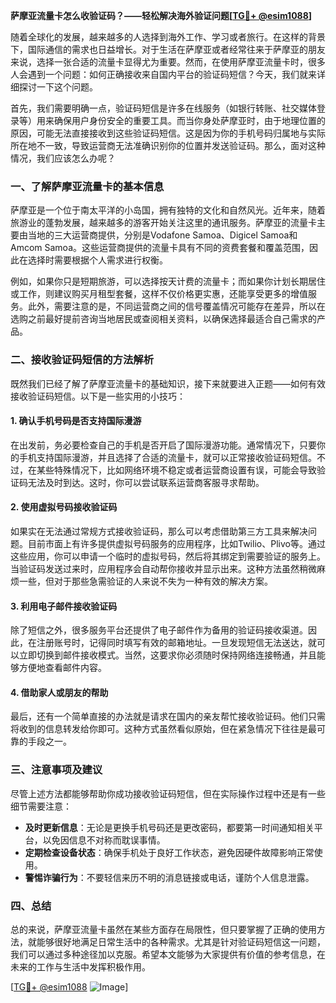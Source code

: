 **萨摩亚流量卡怎么收验证码？——轻松解决海外验证问题[[TG💪+ @esim1088](https://t.me/s/esim1088)]**

随着全球化的发展，越来越多的人选择到海外工作、学习或者旅行。在这样的背景下，国际通信的需求也日益增长。对于生活在萨摩亚或者经常往来于萨摩亚的朋友来说，选择一张合适的流量卡显得尤为重要。然而，在使用萨摩亚流量卡时，很多人会遇到一个问题：如何正确接收来自国内平台的验证码短信？今天，我们就来详细探讨一下这个问题。

首先，我们需要明确一点，验证码短信是许多在线服务（如银行转账、社交媒体登录等）用来确保用户身份安全的重要工具。而当你身处萨摩亚时，由于地理位置的原因，可能无法直接接收到这些验证码短信。这是因为你的手机号码归属地与实际所在地不一致，导致运营商无法准确识别你的位置并发送验证码。那么，面对这种情况，我们应该怎么办呢？

### 一、了解萨摩亚流量卡的基本信息

萨摩亚是一个位于南太平洋的小岛国，拥有独特的文化和自然风光。近年来，随着旅游业的蓬勃发展，越来越多的游客开始关注这里的通讯服务。萨摩亚的流量卡主要由当地的三大运营商提供，分别是Vodafone Samoa、Digicel Samoa和Amcom Samoa。这些运营商提供的流量卡具有不同的资费套餐和覆盖范围，因此在选择时需要根据个人需求进行权衡。

例如，如果你只是短期旅游，可以选择按天计费的流量卡；而如果你计划长期居住或工作，则建议购买月租型套餐，这样不仅价格更实惠，还能享受更多的增值服务。此外，需要注意的是，不同运营商之间的信号覆盖情况可能存在差异，所以在选购之前最好提前咨询当地居民或查阅相关资料，以确保选择最适合自己需求的产品。

### 二、接收验证码短信的方法解析

既然我们已经了解了萨摩亚流量卡的基础知识，接下来就要进入正题——如何有效接收验证码短信。以下是一些实用的小技巧：

#### 1. 确认手机号码是否支持国际漫游

在出发前，务必要检查自己的手机是否开启了国际漫游功能。通常情况下，只要你的手机支持国际漫游，并且选择了合适的流量卡，就可以正常接收验证码短信。不过，在某些特殊情况下，比如网络环境不稳定或者运营商设置有误，可能会导致验证码无法及时到达。这时，你可以尝试联系运营商客服寻求帮助。

#### 2. 使用虚拟号码接收验证码

如果实在无法通过常规方式接收验证码，那么可以考虑借助第三方工具来解决问题。目前市面上有许多提供虚拟号码服务的应用程序，比如Twilio、Plivo等。通过这些应用，你可以申请一个临时的虚拟号码，然后将其绑定到需要验证的服务上。当验证码发送过来时，应用程序会自动帮你接收并显示出来。这种方法虽然稍微麻烦一些，但对于那些急需验证的人来说不失为一种有效的解决方案。

#### 3. 利用电子邮件接收验证码

除了短信之外，很多服务平台还提供了电子邮件作为备用的验证码接收渠道。因此，在注册账号时，记得同时填写有效的邮箱地址。一旦发现短信无法送达，就可以立即切换到邮件接收模式。当然，这要求你必须随时保持网络连接畅通，并且能够方便地查看邮件内容。

#### 4. 借助家人或朋友的帮助

最后，还有一个简单直接的办法就是请求在国内的亲友帮忙接收验证码。他们只需将收到的信息转发给你即可。这种方式虽然看似原始，但在紧急情况下往往是最可靠的手段之一。

### 三、注意事项及建议

尽管上述方法都能够帮助你成功接收验证码短信，但在实际操作过程中还是有一些细节需要注意：

- **及时更新信息**：无论是更换手机号码还是更改密码，都要第一时间通知相关平台，以免因信息不对称而耽误事情。
- **定期检查设备状态**：确保手机处于良好工作状态，避免因硬件故障影响正常使用。
- **警惕诈骗行为**：不要轻信来历不明的消息链接或电话，谨防个人信息泄露。

### 四、总结

总的来说，萨摩亚流量卡虽然在某些方面存在局限性，但只要掌握了正确的使用方法，就能够很好地满足日常生活中的各种需求。尤其是针对验证码短信这一问题，我们可以通过多种途径加以克服。希望本文能够为大家提供有价值的参考信息，在未来的工作与生活中发挥积极作用。

[[TG💪+ @esim1088](https://t.me/s/esim1088) ![Image](https://i.postimg.cc/4NQfJmqS/Snipaste-2025-05-13-00-14-12.png)]
